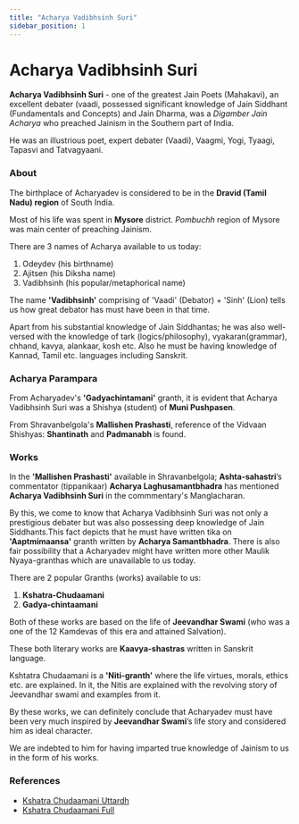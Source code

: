 ```yaml
---
title: "Acharya Vadibhsinh Suri"
sidebar_position: 1
---
```


# Acharya Vadibhsinh Suri

**Acharya Vadibhsinh Suri** - one of the greatest Jain Poets (Mahakavi), an excellent debater (vaadi, possessed significant knowledge of Jain Siddhant (Fundamentals and Concepts) and Jain Dharma, was a *Digamber Jain Acharya* who preached Jainism in the Southern part of India.   

He was an illustrious poet, expert debater (Vaadi), Vaagmi, Yogi, Tyaagi, Tapasvi and Tatvagyaani. 

### About

The birthplace of Acharyadev is considered to be in the **Dravid (Tamil Nadu) region** of South India. 

Most of his life was spent in **Mysore** district. *Pombuchh* region of Mysore was main center of preaching Jainism. 

There are 3 names of Acharya available to us today:
1. Odeydev (his birthname)
2. Ajitsen (his Diksha name)
3. Vadibhsinh (his popular/metaphorical name)

The name **'Vadibhsinh'** comprising of 'Vaadi' (Debator) + 'Sinh' (Lion) tells us how great debator has must have been in that time.

Apart from his substantial knowledge of Jain Siddhantas; he was also well-versed with the knowledge of tark (logics/philosophy), vyakaran(grammar), chhand, kavya, alankaar, kosh etc. Also he must be having knowledge of Kannad, Tamil etc. languages including Sanskrit.

### Acharya Parampara

From Acharyadev's **'Gadyachintamani'** granth, it is evident that Acharya Vadibhsinh Suri was a Shishya (student) of **Muni Pushpasen**.

From Shravanbelgola's **Mallishen Prashasti**, reference of the Vidvaan Shishyas: **Shantinath** and **Padmanabh** is found.

### Works

In the **'Mallishen Prashasti'** available in Shravanbelgola; **Ashta-sahastri**’s commentator (tippanikaar) **Acharya Laghusamantbhadra** has mentioned **Acharya Vadibhsinh Suri** in the commmentary's Manglacharan. 

By this, we come to know that Acharya Vadibhsinh Suri was not only a prestigious debater but was also possessing deep knowledge of Jain Siddhants.This fact depicts that he must have written tika on **'Aaptmimaansa'** granth written by **Acharya Samantbhadra**. There is also fair possibility that a Acharyadev might have written more other Maulik Nyaya-granthas which are unavailable to us today. 

There are 2 popular Granths (works) available to us:
1. **Kshatra-Chudaamani**
2. **Gadya-chintaamani**

Both of these works are based on the life of **Jeevandhar Swami** (who was a one of the 12 Kamdevas of this era and attained Salvation). 

These both literary works are **Kaavya-shastras** written in Sanskrit language.

Kshtatra Chudaamani is a **'Niti-granth'** where the life virtues, morals, ethics etc. are explained. In it, the Nitis are explained with the revolving story of Jeevandhar swami and examples from it.

By these works, we can definitely conclude that Acharyadev must have been very much inspired by **Jeevandhar Swami**’s life story and considered him as ideal character.

We are indebted to him for having imparted true knowledge of Jainism to us in the form of his works. 

### References

- [Kshatra Chudaamani Uttardh](https://ia601609.us.archive.org/26/items/in.ernet.dli.2015.348022/2015.348022.Kshtrachudamani-uttrardh_text.pdf)
- [Kshatra Chudaamani Full](https://ptst.in/ptst/books/index.php?route=product/product&product_id=467)












